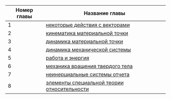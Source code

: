
| Номер главы | Название главы                                                                                               |
| ----------- | ------------------------------------------------------------------------------------------------------------ |
| 1           | [некоторые действия с векторами](1-некоторые%20действия%20с%20векторами/README.md)                           |
| 2           | [кинематика материальной точки](2-кинематика%20материальной%20точки/README.md)                               |
| 3           | [динамика материальной точки](3-динамика%20материальной%20точки/README.md)                                   |
| 4           | [динамика механической системы](4-динамика%20механической%20системы/README.md)                               |
| 5           | [работа и энергия](5-работа%20и%20энергия/README.md)                                                         |
| 6           | [механика вращения твердого тела](6-механика%20вращения%20твердого%20тела/README.md)                         |
| 7           | [неинерциальные системы отчета](7-неинерциальные%20системы%20отчета/README.md)                               |
| 8           | [элементы специальной теории относительности](8-элементы%20специальной%20теории%20относительности/README.md) |



